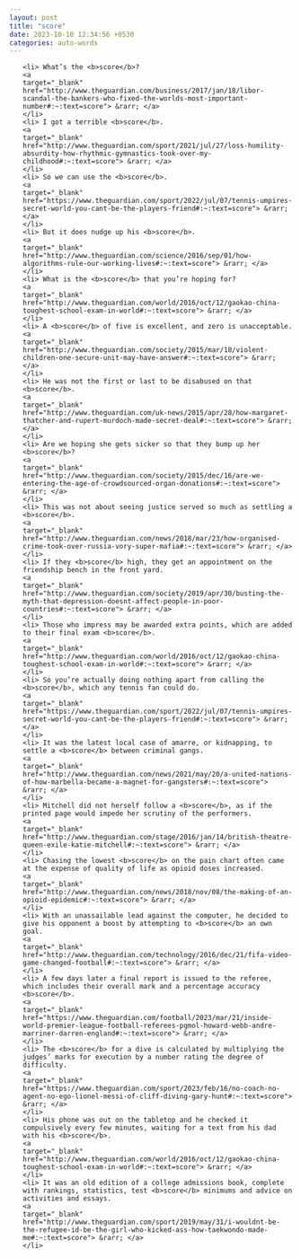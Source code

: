 ```yaml
---
layout: post
title: "score"
date: 2023-10-10 12:34:56 +0530
categories: auto-words
---
```

<ol>

    <li> What’s the <b>score</b>?
    <a 
    target="_blank" 
    href="http://www.theguardian.com/business/2017/jan/18/libor-scandal-the-bankers-who-fixed-the-worlds-most-important-number#:~:text=score"> &rarr; </a>
    </li>
    <li> I got a terrible <b>score</b>.
    <a 
    target="_blank" 
    href="http://www.theguardian.com/sport/2021/jul/27/loss-humility-absurdity-how-rhythmic-gymnastics-took-over-my-childhood#:~:text=score"> &rarr; </a>
    </li>
    <li> So we can use the <b>score</b>.
    <a 
    target="_blank" 
    href="https://www.theguardian.com/sport/2022/jul/07/tennis-umpires-secret-world-you-cant-be-the-players-friend#:~:text=score"> &rarr; </a>
    </li>
    <li> But it does nudge up his <b>score</b>.
    <a 
    target="_blank" 
    href="http://www.theguardian.com/science/2016/sep/01/how-algorithms-rule-our-working-lives#:~:text=score"> &rarr; </a>
    </li>
    <li> What is the <b>score</b> that you’re hoping for?
    <a 
    target="_blank" 
    href="http://www.theguardian.com/world/2016/oct/12/gaokao-china-toughest-school-exam-in-world#:~:text=score"> &rarr; </a>
    </li>
    <li> A <b>score</b> of five is excellent, and zero is unacceptable.
    <a 
    target="_blank" 
    href="http://www.theguardian.com/society/2015/mar/18/violent-children-one-secure-unit-may-have-answer#:~:text=score"> &rarr; </a>
    </li>
    <li> He was not the first or last to be disabused on that <b>score</b>.
    <a 
    target="_blank" 
    href="http://www.theguardian.com/uk-news/2015/apr/28/how-margaret-thatcher-and-rupert-murdoch-made-secret-deal#:~:text=score"> &rarr; </a>
    </li>
    <li> Are we hoping she gets sicker so that they bump up her <b>score</b>?
    <a 
    target="_blank" 
    href="http://www.theguardian.com/society/2015/dec/16/are-we-entering-the-age-of-crowdsourced-organ-donations#:~:text=score"> &rarr; </a>
    </li>
    <li> This was not about seeing justice served so much as settling a <b>score</b>.
    <a 
    target="_blank" 
    href="http://www.theguardian.com/news/2018/mar/23/how-organised-crime-took-over-russia-vory-super-mafia#:~:text=score"> &rarr; </a>
    </li>
    <li> If they <b>score</b> high, they get an appointment on the friendship bench in the front yard.
    <a 
    target="_blank" 
    href="http://www.theguardian.com/society/2019/apr/30/busting-the-myth-that-depression-doesnt-affect-people-in-poor-countries#:~:text=score"> &rarr; </a>
    </li>
    <li> Those who impress may be awarded extra points, which are added to their final exam <b>score</b>.
    <a 
    target="_blank" 
    href="http://www.theguardian.com/world/2016/oct/12/gaokao-china-toughest-school-exam-in-world#:~:text=score"> &rarr; </a>
    </li>
    <li> So you’re actually doing nothing apart from calling the <b>score</b>, which any tennis fan could do.
    <a 
    target="_blank" 
    href="https://www.theguardian.com/sport/2022/jul/07/tennis-umpires-secret-world-you-cant-be-the-players-friend#:~:text=score"> &rarr; </a>
    </li>
    <li> It was the latest local case of amarre, or kidnapping, to settle a <b>score</b> between criminal gangs.
    <a 
    target="_blank" 
    href="http://www.theguardian.com/news/2021/may/20/a-united-nations-of-how-marbella-became-a-magnet-for-gangsters#:~:text=score"> &rarr; </a>
    </li>
    <li> Mitchell did not herself follow a <b>score</b>, as if the printed page would impede her scrutiny of the performers.
    <a 
    target="_blank" 
    href="http://www.theguardian.com/stage/2016/jan/14/british-theatre-queen-exile-katie-mitchell#:~:text=score"> &rarr; </a>
    </li>
    <li> Chasing the lowest <b>score</b> on the pain chart often came at the expense of quality of life as opioid doses increased.
    <a 
    target="_blank" 
    href="http://www.theguardian.com/news/2018/nov/08/the-making-of-an-opioid-epidemic#:~:text=score"> &rarr; </a>
    </li>
    <li> With an unassailable lead against the computer, he decided to give his opponent a boost by attempting to <b>score</b> an own goal.
    <a 
    target="_blank" 
    href="http://www.theguardian.com/technology/2016/dec/21/fifa-video-game-changed-football#:~:text=score"> &rarr; </a>
    </li>
    <li> A few days later a final report is issued to the referee, which includes their overall mark and a percentage accuracy <b>score</b>.
    <a 
    target="_blank" 
    href="https://www.theguardian.com/football/2023/mar/21/inside-world-premier-league-football-referees-pgmol-howard-webb-andre-marriner-darren-england#:~:text=score"> &rarr; </a>
    </li>
    <li> The <b>score</b> for a dive is calculated by multiplying the judges’ marks for execution by a number rating the degree of difficulty.
    <a 
    target="_blank" 
    href="https://www.theguardian.com/sport/2023/feb/16/no-coach-no-agent-no-ego-lionel-messi-of-cliff-diving-gary-hunt#:~:text=score"> &rarr; </a>
    </li>
    <li> His phone was out on the tabletop and he checked it compulsively every few minutes, waiting for a text from his dad with his <b>score</b>.
    <a 
    target="_blank" 
    href="http://www.theguardian.com/world/2016/oct/12/gaokao-china-toughest-school-exam-in-world#:~:text=score"> &rarr; </a>
    </li>
    <li> It was an old edition of a college admissions book, complete with rankings, statistics, test <b>score</b> minimums and advice on activities and essays.
    <a 
    target="_blank" 
    href="http://www.theguardian.com/sport/2019/may/31/i-wouldnt-be-the-refugee-id-be-the-girl-who-kicked-ass-how-taekwondo-made-me#:~:text=score"> &rarr; </a>
    </li>